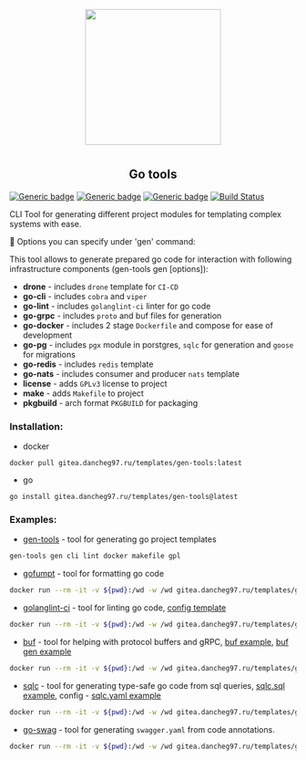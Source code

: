 <p align="center">
<img style="align: center; padding-left: 10px; padding-right: 10px; padding-bottom: 10px;" width="238px" height="238px" src="https://gitea.dancheg97.ru/repo-avatars/67-4297f15da3e76c29478ec89973007622" />
</p>

<h2 align="center">Go tools</h2>

[![Generic badge](https://img.shields.io/badge/LICENSE-GPLv3-red.svg)](https://gitea.dancheg97.ru/templates/gen-tools/src/branch/main/LICENSE)
[![Generic badge](https://img.shields.io/badge/GITEA-REPO-orange.svg)](https://gitea.dancheg97.ru/templates/gen-tools)
[![Generic badge](https://img.shields.io/badge/DOCKER-CONTAINER-blue.svg)](https://gitea.dancheg97.ru/templates/-/packages/container/gen-tools/latest)
[![Build Status](https://drone.dancheg97.ru/api/badges/templates/gen-tools/status.svg)](https://drone.dancheg97.ru/templates/gen-tools)

CLI Tool for generating different project modules for templating complex systems
with ease.

📃 Options you can specify under 'gen' command:

This tool allows to generate prepared go code for interaction with following
infrastructure components (gen-tools gen [options]):

- **drone** - includes `drone` template for `CI-CD`
- **go-cli** - includes `cobra` and `viper`
- **go-lint** - includes `golanglint-ci` linter for go code
- **go-grpc** - includes `proto` and buf files for generation
- **go-docker** - includes 2 stage `Dockerfile` and compose for ease of development
- **go-pg** - includes `pgx` module in porstgres, `sqlc` for generation and `goose` for migrations
- **go-redis** - includes `redis` template
- **go-nats** - includes consumer and producer `nats` template
- **license** - adds `GPLv3` license to project
- **make** - adds `Makefile` to project
- **pkgbuild** - arch format `PKGBUILD` for packaging

### Installation:

- docker

```
docker pull gitea.dancheg97.ru/templates/gen-tools:latest
```

- go

```
go install gitea.dancheg97.ru/templates/gen-tools@latest
```

### Examples:

- [gen-tools](README.md) - tool for generating go project templates

```sh
gen-tools gen cli lint docker makefile gpl
```

- [gofumpt](https://github.com/mvdan/gofumpt) - tool for formatting go code

```sh
docker run --rm -it -v ${pwd}:/wd -w /wd gitea.dancheg97.ru/templates/gen-tools:latest gofumpt --help
```

- [golanglint-ci](https://golangci-lint.run/) - tool for linting go code, [config template](.golangci.yml)

```sh
docker run --rm -it -v ${pwd}:/wd -w /wd gitea.dancheg97.ru/templates/gen-tools:latest golanglint-ci --help
```

- [buf](https://docs.buf.build/introduction) - tool for helping with protocol buffers and gRPC, [buf example](buf.yaml), [buf gen example](buf.gen.yaml)

```sh
docker run --rm -it -v ${pwd}:/wd -w /wd gitea.dancheg97.ru/templates/gen-tools:latest buf --help
```

- [sqlc](https://docs.sqlc.dev/en/stable) - tool for generating type-safe go code from sql queries, [sqlc.sql example](sqlc.sql), config - [sqlc.yaml example](sqlc.yaml)

```sh
docker run --rm -it -v ${pwd}:/wd -w /wd gitea.dancheg97.ru/templates/gen-tools:latest sqlc --help
```

- [go-swag](https://github.com/swaggo/swag) - tool for generating `swagger.yaml` from code annotations.

```sh
docker run --rm -it -v ${pwd}:/wd -w /wd gitea.dancheg97.ru/templates/gen-tools:latest swag --help
```
